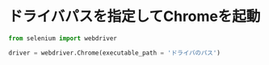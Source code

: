 # ドライバパスを指定してChromeを起動
```python
from selenium import webdriver

driver = webdriver.Chrome(executable_path = 'ドライバのパス')
```
